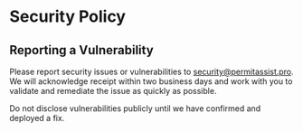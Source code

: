 # Security Policy

## Reporting a Vulnerability

Please report security issues or vulnerabilities to security@permitassist.pro. We will acknowledge receipt within two business days and work with you to validate and remediate the issue as quickly as possible.

Do not disclose vulnerabilities publicly until we have confirmed and deployed a fix.
